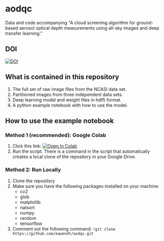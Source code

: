 # aodqc
Data and code accompanying "A cloud screening algorithm for ground-based aerosol optical depth measurements using all-sky images and deep transfer learning."

## DOI
[![DOI](https://zenodo.org/badge/472905349.svg)](https://zenodo.org/badge/latestdoi/472905349)

## What is contained in this repository
1. The full set of raw image files from the NCASI data set.
2. Partitioned images from three independent data sets.
3. Deep learning model and weight files in hdf5 format.
4. A python example notebook with how to use the model.

## How to use the example notebook
### Method 1 (recommended): Google Colab
1. Click this link: [![Open In Colab](https://colab.research.google.com/assets/colab-badge.svg)](https://colab.research.google.com/github/eawendt/aodqc/blob/main/aodqc_example.ipynb)
2. Run the script. There is a command in the script that automatically creates a local clone of the repository in your Google Drive.

### Method 2: Run Locally
1. Clone the repository
2. Make sure you have the following packages installed on your machine:
    * cv2
    * glob
    * matplotlib
    * natsort
    * numpy
    * random
    * tensorflow
3. Comment out the following command: ```!git clone https://github.com/eawendt/aodqc.git```
